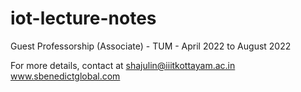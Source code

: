 # iot-lecture-notes
Guest Professorship (Associate) - TUM - April 2022 to August 2022


For more details, contact at shajulin@iiitkottayam.ac.in
www.sbenedictglobal.com 
